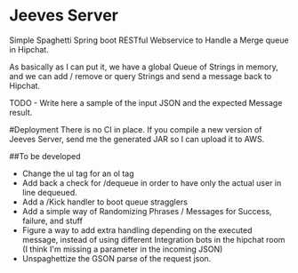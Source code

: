# Jeeves Server

Simple Spaghetti Spring boot RESTful Webservice to Handle a Merge queue in Hipchat.

As basically as I can put it, we have a global Queue of Strings in memory, and we can add / remove or query Strings and send a message back to Hipchat.

TODO - Write here a sample of the input JSON and the expected Message result.

#Deployment
There is no CI in place. If you compile a new version of Jeeves Server, send me the generated JAR so I can upload it to AWS.

##To be developed
* Change the ul tag for an ol tag
* Add back a check for /dequeue in order to have only the actual user in line dequeued.
* Add a /Kick handler to boot queue stragglers 
* Add a simple way of Randomizing Phrases / Messages for Success, failure, and stuff
* Figure a way to add extra handling depending on the executed message, instead of using different Integration bots in the hipchat room (I think I'm missing a parameter in the incoming JSON)
* Unspaghettize the GSON parse of the request json.